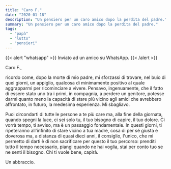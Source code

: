 ```yaml
---
title: "Caro F."
date: "2020-01-18"
description: "Un pensiero per un caro amico dopo la perdita del padre."
summary: "Un pensiero per un caro amico dopo la perdita del padre."
tags: 
  - "papà"
  - "lutto"
  - "pensieri"
---
```


{{< alert "whatsapp" >}}
Inviato ad un amico su WhatsApp.
{{< /alert >}}

Caro F.,

ricordo come, dopo la morte di mio padre, mi sforzassi di trovare, nel buio di quei giorni, un appiglio, qualcosa di minimamente positivo al quale aggrapparmi per ricominciare a vivere. Pensavo, ingenuamente, che il fatto di essere stato uno tra i primi, in compagnia, a perdere un genitore, potesse darmi quanto meno la capacità di stare più vicino agli amici che avrebbero affrontato, in futuro, la medesima esperienza.
Mi sbagliavo.

Puoi circondarti di tutte le persone a te più care ma, alla fine della giornata, quando spegni la luce, ci sei solo tu, il tuo bisogno di capire, il tuo dolore.
Ci vorrà tempo, ti avviso, ma è un passaggio fondamentale.
In questi giorni, ti ripeteranno all'infinito di stare vicino a tua madre, cosa di per sé giusta e doverosa ma, a distanza di quasi dieci anni, il consiglio, l'unico, che mi permetto di darti è di non sacrificare per questo il tuo percorso: prenditi tutto il tempo necessario, piangi quando ne hai voglia, stai per conto tuo se ne senti il bisogno. Chi ti vuole bene, capirà.

Un abbraccio.